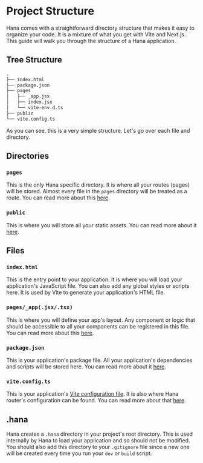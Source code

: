 # Project Structure

<!-- <script setup>
import VideoDocs from '/@theme/components/VideoDocs.vue'
</script> -->

Hana comes with a straightforward directory structure that makes it easy to organize your code. It is a mixture of what you get with Vite and Next.js. This guide will walk you through the structure of a Hana application.

<!-- <VideoDocs
  title="New to Docker?"
  subject="Docker Tutorial for Beginners"
  description="This video by Mosh Hamedani will walk you through the basics of Docker."
  link="https://www.youtube.com/embed/pTFZFxd4hOI"
/> -->

## Tree Structure

```bash
.
├── index.html
├── package.json
├── pages
│   ├── _app.jsx
│   ├── index.jsx
│   └── vite-env.d.ts
├── public
└── vite.config.ts
```

As you can see, this is a very simple structure. Let's go over each file and directory.

## Directories

### `pages`

This is the only Hana specific directory. It is where all your routes (pages) will be stored. Almost every file in the `pages` directory will be treated as a route. You can read more about this [here](/docs/router/).

### `public`

This is where you will store all your static assets. You can read more about it [here](https://vitejs.dev/guide/assets.html#the-public-directory).

## Files

### `index.html`

This is the entry point to your application. It is where you will load your application's JavaScript file. You can also add any global styles or scripts here. It is used by Vite to generate your application's HTML file.

### `pages/_app(.jsx/.tsx)`

This is where you will define your app's layout. Any component or logic that should be accessible to all your components can be registered in this file. You can read more about this [here](/docs/router/root).

### `package.json`

This is your application's package file. All your application's dependencies and scripts will be stored here. You can read more about it [here](https://docs.npmjs.com/cli/v7/configuring-npm/package-json).

### `vite.config.ts`

This is your application's [Vite configuration file](https://vitejs.dev/config/). It is also where Hana router's configuration can be found. You can read more about that [here](/docs/routing/config/).

## .hana

Hana creates a `.hana` directory in your project's root directory. This is used internally by Hana to load your application and so should not be modified. You should also add this directory to your `.gitignore` file since a new one will be created every time you run your `dev` or `build` script.
